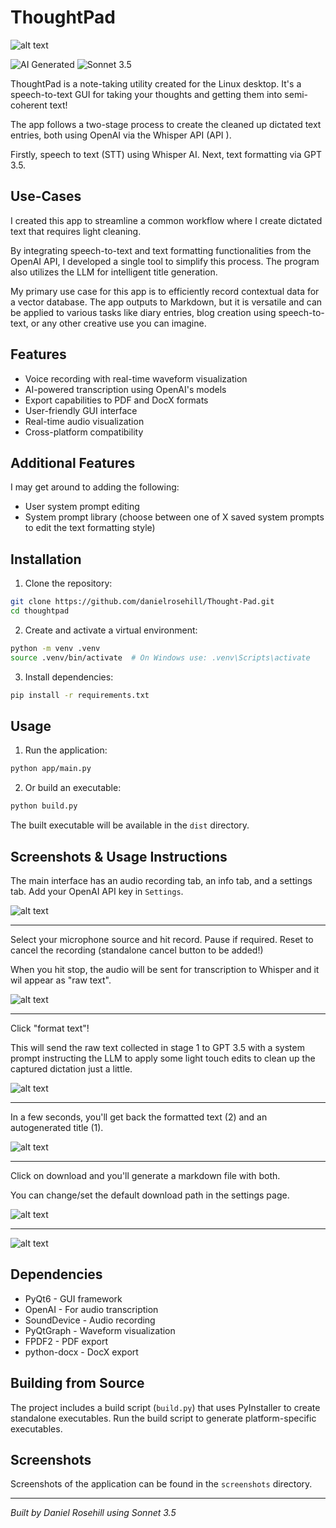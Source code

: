 # ThoughtPad

 ![alt text](screenshots/v1/3.png)

![AI Generated](https://img.shields.io/badge/AI-Generated-blue) ![Sonnet 3.5](https://img.shields.io/badge/Sonnet-3.5-purple)

 ThoughtPad is a note-taking utility created for the Linux desktop. It's a speech-to-text GUI for taking your thoughts and getting them into semi-coherent text!
 
The app follows a two-stage process to create the cleaned up dictated text entries, both using OpenAI via the Whisper API (API ). 

Firstly, speech to text (STT) using Whisper AI. Next, text formatting via GPT 3.5. 

 ## Use-Cases

 I created this app to streamline a common workflow where I create dictated text that requires light cleaning. 
 
 By integrating speech-to-text and text formatting functionalities from the OpenAI API, I developed a single tool to simplify this process. The program also utilizes the LLM for intelligent title generation.

My primary use case for this app is to efficiently record contextual data for a vector database. The app outputs to Markdown, but it is versatile and can be applied to various tasks like diary entries, blog creation using speech-to-text, or any other creative use you can imagine.

## Features

- Voice recording with real-time waveform visualization
- AI-powered transcription using OpenAI's models
- Export capabilities to PDF and DocX formats
- User-friendly GUI interface
- Real-time audio visualization
- Cross-platform compatibility

## Additional Features

I may get around to adding the following:

- User system prompt editing
- System prompt library (choose between one of X saved system prompts to edit the text formatting style)

## Installation

1. Clone the repository:
```bash
git clone https://github.com/danielrosehill/Thought-Pad.git
cd thoughtpad
```

2. Create and activate a virtual environment:
```bash
python -m venv .venv
source .venv/bin/activate  # On Windows use: .venv\Scripts\activate
```

3. Install dependencies:
```bash
pip install -r requirements.txt
```

## Usage

1. Run the application:
```bash
python app/main.py
```

2. Or build an executable:
```bash
python build.py
```

The built executable will be available in the `dist` directory.

## Screenshots & Usage Instructions

The main interface has an audio recording tab, an info tab, and a settings tab. Add your OpenAI API key in `Settings`.

![alt text](screenshots/v1/1.png)

---

Select your microphone source and hit record. Pause if required. Reset to cancel the recording (standalone cancel button to be added!)

When you hit stop, the audio will be sent for transcription to Whisper and it wil appear as "raw text".

![alt text](screenshots/v1/2.png)

---

Click "format text"!

This will send the raw text collected in stage 1 to GPT 3.5 with a system prompt instructing the LLM to apply some light touch edits to clean up the captured dictation just a little.

![alt text](screenshots/v1/3.png)

---

In a few seconds, you'll get back the formatted text (2) and an autogenerated title (1).

![alt text](screenshots/v1/4.png)

---

Click on download and you'll generate a markdown file with both. 

You can change/set the default download path in the settings page.

![alt text](screenshots/v1/5.png)

---

![alt text](screenshots/v1/6.png)

## Dependencies

- PyQt6 - GUI framework
- OpenAI - For audio transcription
- SoundDevice - Audio recording
- PyQtGraph - Waveform visualization
- FPDF2 - PDF export
- python-docx - DocX export

## Building from Source

The project includes a build script (`build.py`) that uses PyInstaller to create standalone executables. Run the build script to generate platform-specific executables.

## Screenshots

Screenshots of the application can be found in the `screenshots` directory.

---
*Built by Daniel Rosehill using Sonnet 3.5*
